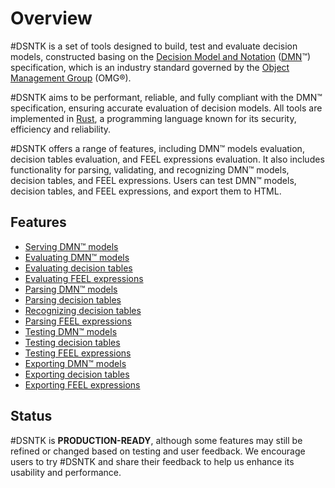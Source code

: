 # Overview

#DSNTK is a set of tools designed to build, test and evaluate decision models,
constructed basing on the [Decision Model and Notation](https://www.omg.org/dmn) ([DMN](https://www.omg.org/dmn)™)
specification, which is an industry standard governed by the [Object Management Group](https://www.omg.org) (OMG®).

#DSNTK aims to be performant, reliable, and fully compliant with the DMN™ specification,
ensuring accurate evaluation of decision models. All tools are implemented in [Rust](https://www.rust-lang.org/),
a programming language known for its security, efficiency and reliability.

#DSNTK offers a range of features, including DMN™ models evaluation, decision tables evaluation,
and FEEL expressions evaluation. It also includes functionality for parsing, validating, and recognizing DMN™ models,
decision tables, and FEEL expressions. Users can test DMN™ models, decision tables, and FEEL expressions,
and export them to HTML.

## Features

- [Serving DMN™ models](commands/command-srv)
- [Evaluating DMN™ models](commands/command-edm)
- [Evaluating decision tables](commands/command-edt)
- [Evaluating FEEL expressions](commands/command-efe)
- [Parsing DMN™ models](commands/command-pdm)
- [Parsing decision tables](commands/command-pdt)
- [Recognizing decision tables](commands/command-rdt)
- [Parsing FEEL expressions](commands/command-pfe)
- [Testing DMN™ models](commands/command-tdm)
- [Testing decision tables](commands/command-tdt)
- [Testing FEEL expressions](commands/command-tfe)
- [Exporting DMN™ models](commands/command-xdm)
- [Exporting decision tables](commands/command-xdt)
- [Exporting FEEL expressions](commands/command-xfe)

## Status

#DSNTK is **PRODUCTION-READY**, although some features
may still be refined or changed based on testing and user feedback.
We encourage users to try #DSNTK and share their feedback
to help us enhance its usability and performance.
